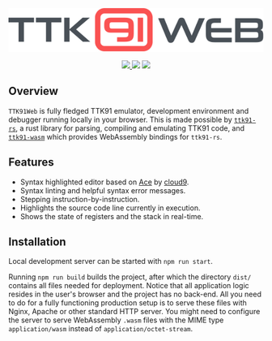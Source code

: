 <p align="center"><img src="assets/ttk91web-colored.svg" /></p>
<p align="center">
  <a href="https://travis-ci.com/dogamak/ttk91-web">
    <img src="https://travis-ci.com/dogamak/ttk91-web.svg?token=9iyfi5y6puZMvv9MzzXy&branch=master" />
  </a>
  <img src="https://img.shields.io/badge/version-v0.1.0--alpha1-blue" />
  <a href="https://karhusaari.me/ttk91web/"><img src="https://img.shields.io/badge/try%20it-here-blue" /></a>
</p>

## Overview
`TTK91Web` is fully fledged TTK91 emulator, development environment and debugger running locally in your browser.
This is made possible by [`ttk91-rs`](https://github.com/dogamak/ttk91-rs), a rust library for parsing, compiling and emulating TTK91 code, and [`ttk91-wasm`](https://github.com/dogamak/ttk91-wasm) which provides WebAssembly bindings for `ttk91-rs`.

## Features
- Syntax highlighted editor based on [Ace](https://ace.c9.io/) by [cloud9](https://c9.io/).
- Syntax linting and helpful syntax error messages.
- Stepping instruction-by-instruction.
- Highlights the source code line currently in execution.
- Shows the state of registers and the stack in real-time.

## Installation
Local development server can be started with `npm run start`.

Running `npm run build` builds the project, after which the directory `dist/` contains all files needed for deployment. Notice that all application logic resides in the user's browser and the project has no back-end. All you need to do for a fully functioning production setup is to serve these files with Nginx, Apache or other standard HTTP server. You might need to configure the server to serve WebAssembly `.wasm` files with the MIME type `application/wasm` instead of `application/octet-stream`.
